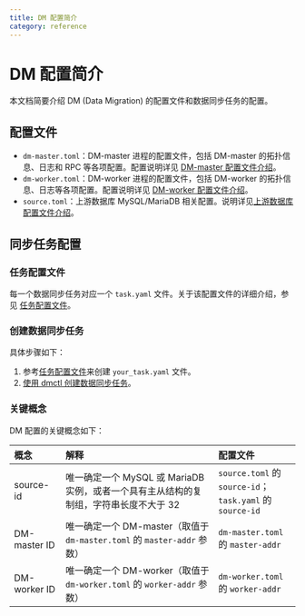 ```yaml
---
title: DM 配置简介
category: reference
---
```


# DM 配置简介

本文档简要介绍 DM (Data Migration) 的配置文件和数据同步任务的配置。

## 配置文件

- `dm-master.toml`：DM-master 进程的配置文件，包括 DM-master 的拓扑信息、日志和 RPC 等各项配置。配置说明详见 [DM-master 配置文件介绍](dm-master-configuration-file.md)。
- `dm-worker.toml`：DM-worker 进程的配置文件，包括 DM-worker 的拓扑信息、日志等各项配置。配置说明详见 [DM-worker 配置文件介绍](dm-worker-configuration-file.md)。
- `source.toml`：上游数据库 MySQL/MariaDB 相关配置。说明详见[上游数据库配置文件介绍](source-configuration-file.md)。

## 同步任务配置

### 任务配置文件

每一个数据同步任务对应一个 `task.yaml` 文件。关于该配置文件的详细介绍，参见 [任务配置文件](task-configuration-file.md)。

### 创建数据同步任务

具体步骤如下：

1. 参考[任务配置文件](task-configuration-file.md)来创建 `your_task.yaml` 文件。
2. [使用 dmctl 创建数据同步任务](manage-replication-tasks.md#创建数据同步任务)。

### 关键概念

DM 配置的关键概念如下：

| 概念         | 解释          | 配置文件        |
| :------------ | :------------ | :------------------ |
| source-id  | 唯一确定一个 MySQL 或 MariaDB 实例，或者一个具有主从结构的复制组，字符串长度不大于 32 | `source.toml` 的 `source-id`；<br> `task.yaml` 的 `source-id` |
| DM-master ID | 唯一确定一个 DM-master（取值于 `dm-master.toml` 的 `master-addr` 参数） | `dm-master.toml` 的 `master-addr` |
| DM-worker ID | 唯一确定一个 DM-worker（取值于 `dm-worker.toml` 的 `worker-addr` 参数） | `dm-worker.toml` 的 `worker-addr` |
